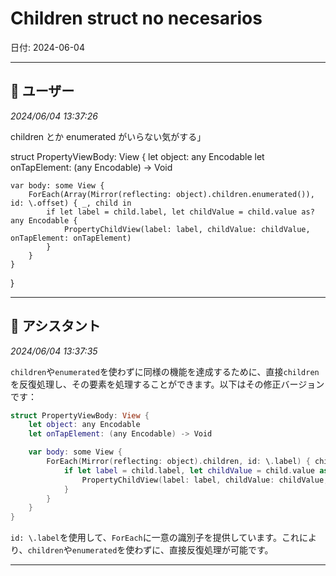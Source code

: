 # Children struct no necesarios

日付: 2024-06-04

---

## 👤 ユーザー
*2024/06/04 13:37:26*

children とか enumerated がいらない気がする」

struct PropertyViewBody: View {
    let object: any Encodable
    let onTapElement: (any Encodable) -&gt; Void

    var body: some View {
        ForEach(Array(Mirror(reflecting: object).children.enumerated()), id: \.offset) { _, child in
            if let label = child.label, let childValue = child.value as? any Encodable {
                PropertyChildView(label: label, childValue: childValue, onTapElement: onTapElement)
            }
        }
    }
}

---

## 🤖 アシスタント
*2024/06/04 13:37:35*

`children`や`enumerated`を使わずに同様の機能を達成するために、直接`children`を反復処理し、その要素を処理することができます。以下はその修正バージョンです：

```swift
struct PropertyViewBody: View {
    let object: any Encodable
    let onTapElement: (any Encodable) -> Void

    var body: some View {
        ForEach(Mirror(reflecting: object).children, id: \.label) { child in
            if let label = child.label, let childValue = child.value as? any Encodable {
                PropertyChildView(label: label, childValue: childValue, onTapElement: onTapElement)
            }
        }
    }
}
```

`id: \.label`を使用して、`ForEach`に一意の識別子を提供しています。これにより、`children`や`enumerated`を使わずに、直接反復処理が可能です。

---
